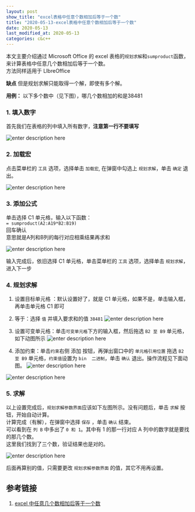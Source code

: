 ```yaml
---
layout: post
show_title: "excel表格中任意个数相加后等于一个数"
title: "2020-05-13-excel表格中任意个数相加后等于一个数"
date: 2020-05-13
last_modified_at: 2020-05-13
categories: c&c++
---
```


本文主要介绍通过 Microsoft Office 的 excel 表格的`规划求解`和`sumproduct`函数，来计算表格中任意几个数相加后等于一个数。  
方法同样适用于  LIbreOffice 

**缺点**
但是规划求解只能取得一个解，即使有多个解。

<!--more-->

**用例：**
以下多个数中（见下图），哪几个数相加的和是38481

### 1. 填入数字

首先我们在表格的列中填入所有数字，**注意第一行不要填写**

![enter description here](https://github.com/LonlyPan/LonlyPan.github.io/images/Posts/2020-05-13-excel表格中任意个数相加后等于一个数/1添加数据_3.png)

### 2. 加载宏

点击菜单栏的 `工具` 选项，选择单击 `加载宏`, 在弹窗中勾选上 `规划求解`，单击 `确定` 退出。

![enter description here](https://LonlyPan.github.io/images/Posts/2020-05-13-excel表格中任意个数相加后等于一个数/2加载宏.png)

### 3. 添加公式

单击选择 C1 单元格，输入以下函数：  
`= sumproduct(A2:A19*B2:B19)`  
回车确认  
意思就是A列和B列的每行对应相乘结果再求和  

![enter description here](https://LonlyPan.github.io/images/Posts/2020-05-13-excel表格中任意个数相加后等于一个数/4sum公式_167.png)

输入完成后，依旧选择 C1 单元格，单击菜单栏的 `工具` 选项，选择单击 `规划求解`，进入下一步

### 4. 规划求解 

1. 设置目标单元格 ：默认设置好了，就是 C1 单元格，如果不是，单击输入框，再单击单元格 C1 即可  
2. 等于：选择 `值` 并填入要求和的值 `38481`
![enter description here](https://LonlyPan.github.io/images/Posts/2020-05-13-excel表格中任意个数相加后等于一个数/6规划求解值参数_292.png)

3. 设置可变单元格：单击`可变单元格`下方的输入框，然后拖选 `B2 至 B9` 单元格，如下动图所示
![enter description here](https://LonlyPan.github.io/images/Posts/2020-05-13-excel表格中任意个数相加后等于一个数/7可变单元格.gif)

 4. 添加约束：单击`约束`右侧 添加 按钮，再弹出窗口中的 `单元格引用位置` 拖选  `B2 至 B9` 单元格，`约束值`设置为 `bin  二进制`，单击 `确认` 退出。操作流程见下面动图。
![enter description here](https://LonlyPan.github.io/images/Posts/2020-05-13-excel表格中任意个数相加后等于一个数/添加约束.png)

![enter description here](https://LonlyPan.github.io/images/Posts/2020-05-13-excel表格中任意个数相加后等于一个数/8约束.gif)

### 5. 求解

以上设置完成后，`规划求解参数界面`应该如下左图所示。没有问题后，单击 `求解` 按钮，开始自动计算。  
计算完成（有解），在弹窗中选择 `保存` ，单击 `确认` 结束。  
可以看到在 `列 B` 中多出了 `0 和 1`。其中有 1 的那一行对应 A  列中的数字就是要找的那几个数。  
这里我们找到了三个数，验证结果也是对的。  

 ![enter description here](https://LonlyPan.github.io/images/Posts/2020-05-13-excel表格中任意个数相加后等于一个数/7求解_106.png)
 
 后面再算别的值，只需要更改 `规划求解参数界面` 的值，其它不用再设置。

## 参考链接

1. [excel 中任意几个数相加后等于一个数](https://blog.csdn.net/psp0001060/article/details/50537574)


